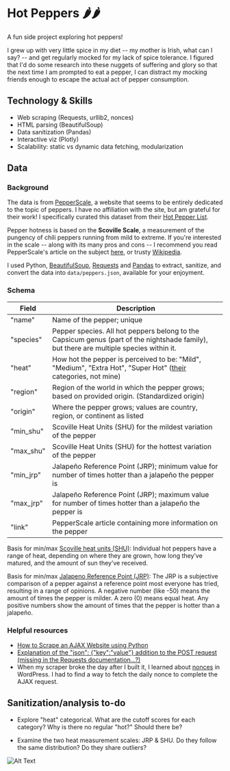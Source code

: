 # Hot Peppers 🌶️🌶️

A fun side project exploring hot peppers!

I grew up with very little spice in my diet -- my mother is Irish, what can I say? -- and get regularly mocked for my lack of spice tolerance. I figured that I'd do some research into these nuggets of suffering and glory so that the next time I am prompted to eat a pepper, I can distract my mocking friends enough to escape the actual act of pepper consumption.

## Technology & Skills
- Web scraping (Requests, urllib2, nonces)
- HTML parsing (BeautifulSoup)
- Data sanitization (Pandas)
- Interactive viz (Plotly)
- Scalability: static vs dynamic data fetching, modularization

## Data

### Background

The data is from [PepperScale](https://www.pepperscale.com), a website that seems to be entirely dedicated to the topic of peppers. I have no affiliation with the site, but am grateful for their work! I specifically curated this dataset from their [Hot Pepper List](https://www.pepperscale.com/hot-pepper-list/).

Pepper hotness is based on the **Scoville Scale**, a measurement of the pungency of chili peppers running from mild to extreme. If you're interested in the scale -- along with its many pros and cons -- I recommend you read PepperScale's article on the subject [here](https://www.pepperscale.com/what-is-the-scoville-scale/), or trusty [Wikipedia](https://en.wikipedia.org/wiki/Scoville_scale).

I used Python, [BeautifulSoup](https://www.crummy.com/software/BeautifulSoup/bs4/doc/), [Requests](http://docs.python-requests.org/en/master/) and [Pandas](https://pandas.pydata.org/pandas-docs/stable/) to extract, sanitize, and convert the data into `data/peppers.json`, available for your enjoyment.

### Schema

Field | Description
--- | ---
"name"| Name of the pepper; unique
"species" | Pepper species. All hot peppers belong to the Capsicum genus (part of the nightshade family), but there are multiple species within it.
"heat" | How hot the pepper is perceived to be: "Mild", "Medium", "Extra Hot", "Super Hot" ([their](https://www.pepperscale.com/hot-pepper-list/) categories, not mine)
"region" | Region of the world in which the pepper grows; based on provided origin. (Standardized origin)
"origin" | Where the pepper grows; values are country, region, or continent as listed
"min_shu" | Scoville Heat Units (SHU) for the mildest variation of the pepper
"max_shu" | Scoville Heat Units (SHU) for the hottest variation of the pepper
"min_jrp" | Jalapeño Reference Point (JRP); minimum value for number of times hotter than a jalapeño the pepper is
"max_jrp" | Jalapeño Reference Point (JRP); maximum value for number of times hotter than a jalapeño the pepper is
"link" | PepperScale article containing more information on the pepper

Basis for min/max [Scoville heat units (SHU)](https://www.pepperscale.com/scoville-heat-units/): Individual hot peppers have a range of heat, depending on where they are grown, how long they’ve matured, and the amount of sun they’ve received.

Basis for min/max [Jalapeno Reference Point (JRP)](https://www.pepperscale.com/jalapeno-peppers/): The JRP is a subjective comparison of a pepper against a reference point most everyone has tried, resulting in a range of opinions. A negative number (like -50) means the amount of times the pepper is milder. A zero (0) means equal heat. Any positive numbers show the amount of times that the pepper is hotter than a jalapeño.

### Helpful resources

- [How to Scrape an AJAX Website using Python](https://www.codementor.io/codementorteam/how-to-scrape-an-ajax-website-using-python-qw8fuitvi)
- [Explanation of the "json": {"key":"value"} addition to the POST request (missing in the Requests documentation...?)](https://stackoverflow.com/questions/9733638/post-json-using-python-requests)
- When my scraper broke the day after I built it, I learned about [nonces](https://codex.wordpress.org/WordPress_Nonces) in WordPress. I had to find a way to fetch the daily nonce to complete the AJAX request.

## Sanitization/analysis to-do

- Explore "heat" categorical. What are the cutoff scores for each category? Why is there no regular "hot?" Should there be?

- Examine the two heat measurement scales: JRP & SHU. Do they follow the same distribution? Do they share outliers?

![Alt Text](https://media.giphy.com/media/3oriO5w4cPs5SECFmU/giphy.gif)
